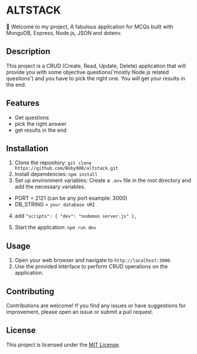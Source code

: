 # ALTSTACK

👋 Welcome to my project,
A fabulous application for MCQs built with MongoDB, Express, Node.js, JSON and dotenv.

## Description

This project is a CRUD (Create, Read, Update, Delete) application that will provide you with some objective questions('mostly Node.js related questions') and you have to pick the right one.
You will get your results in the end.

## Features

- Get questions
- pick the right answer
- get results in the end

## Installation

1. Clone the repository: `git clone https://github.com/Boby900/altstack.git`
2. Install dependencies: `npm install`
3. Set up environment variables: Create a `.env` file in the root directory and add the necessary variables.

- PORT = 2121 (can be any port example: 3000)
- DB_STRING = `your database URI`

4. add 
   `"scripts": {
   "dev": "nodemon server.js"
   },`


5. Start the application: `npm run dev`

## Usage

1. Open your web browser and navigate to `http://localhost:3000`.
2. Use the provided interface to perform CRUD operations on the application.

## Contributing

Contributions are welcome! If you find any issues or have suggestions for improvement, please open an issue or submit a pull request.

## License

This project is licensed under the [MIT License](LICENSE).
```
